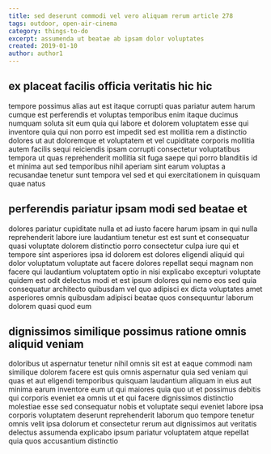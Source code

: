 ```yaml
---
title: sed deserunt commodi vel vero aliquam rerum article 278
tags: outdoor, open-air-cinema
category: things-to-do
excerpt: assumenda ut beatae ab ipsam dolor voluptates
created: 2019-01-10
author: author1
---
```


## ex placeat facilis officia veritatis hic hic

tempore possimus alias aut est itaque corrupti quas pariatur autem harum cumque est perferendis et voluptas temporibus enim itaque ducimus numquam soluta sit eum quia qui labore et dolorem voluptatem esse qui inventore quia qui non porro est impedit sed est mollitia rem a distinctio dolores ut aut doloremque et voluptatem et vel cupiditate corporis mollitia autem facilis sequi reiciendis ipsam corrupti consectetur voluptatibus tempora ut quas reprehenderit mollitia sit fuga saepe qui porro blanditiis id et minima aut sed temporibus nihil aperiam sint earum voluptas a recusandae tenetur sunt tempora vel sed et qui exercitationem in quisquam quae natus

## perferendis pariatur ipsam modi sed beatae et

dolores pariatur cupiditate nulla et ad iusto facere harum ipsam in qui nulla reprehenderit labore iure laudantium tenetur est est sunt et consequatur quasi voluptate dolorem distinctio porro consectetur culpa iure qui et tempore sint asperiores ipsa id dolorem est dolores eligendi aliquid qui dolor voluptatum voluptate aut facere dolores repellat sequi magnam non facere qui laudantium voluptatem optio in nisi explicabo excepturi voluptate quidem est odit delectus modi et est ipsum dolores qui nemo eos sed quia consequatur architecto quibusdam vel quo adipisci ex dicta voluptates amet asperiores omnis quibusdam adipisci beatae quos consequuntur laborum dolorem quasi quod eum

## dignissimos similique possimus ratione omnis aliquid veniam

doloribus ut aspernatur tenetur nihil omnis sit est at eaque commodi nam similique dolorem facere est quis omnis aspernatur quia sed veniam qui quas et aut eligendi temporibus quisquam laudantium aliquam in eius aut minima earum inventore eum ut qui maiores quia quo ut et possimus debitis qui corporis eveniet ea omnis ut et qui facere dignissimos distinctio molestiae esse sed consequatur nobis et voluptate sequi eveniet labore ipsa corporis voluptatem deserunt reprehenderit laborum quo tempore tenetur omnis velit ipsa dolorum et consectetur rerum aut dignissimos aut veritatis delectus assumenda explicabo ipsum pariatur voluptatem atque repellat quia quos accusantium distinctio

